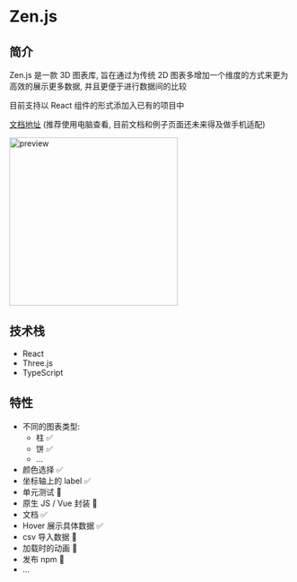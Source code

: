 # Zen.js

## 简介

Zen.js 是一款 3D 图表库, 旨在通过为传统 2D 图表多增加一个维度的方式来更为高效的展示更多数据, 并且更便于进行数据间的比较

目前支持以 React 组件的形式添加入已有的项目中

[文档地址](https://zen.yulei.me/) (推荐使用电脑查看, 目前文档和例子页面还未来得及做手机适配)



<!-- ![Image text](./docs/assets/qrcode.jpg) -->
<!-- ![preview](https://user-images.githubusercontent.com/62495388/161153305-e6f9d59b-11c5-4a01-91a3-4371eb54ff29.jpg) -->

<img src="https://user-images.githubusercontent.com/62495388/161153305-e6f9d59b-11c5-4a01-91a3-4371eb54ff29.jpg" alt="preview" height="300" />

## 技术栈

- React
- Three.js
- TypeScript

## 特性

- 不同的图表类型:
  - 柱 ✅
  - 饼 ✅
  - ...
- 颜色选择 ✅
- 坐标轴上的 label ✅
- 单元测试 🚧
- 原生 JS / Vue 封装 🚧
- 文档 ✅
- Hover 展示具体数据 ✅
- csv 导入数据 🚧
- 加载时的动画 🚧
- 发布 npm 🚧
- ...
